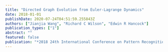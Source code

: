 ```yaml
---
title: "Directed Graph Evolution from Euler-Lagrange Dynamics"
date: 2018-01-01
publishDate: 2020-07-24T04:51:59.255843Z
authors: ["Jianjia Wang", "Richard C Wilson", "Edwin R Hancock"]
publication_types: ["1"]
abstract: ""
featured: false
publication: "*2018 24th International Conference on Pattern Recognition (ICPR)*"
---
```


